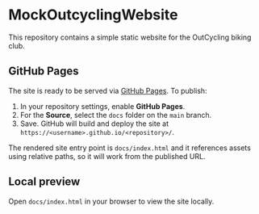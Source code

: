 # MockOutcyclingWebsite

This repository contains a simple static website for the OutCycling biking club.

## GitHub Pages
The site is ready to be served via [GitHub Pages](https://pages.github.com/). To publish:
1. In your repository settings, enable **GitHub Pages**.
2. For the **Source**, select the `docs` folder on the `main` branch.
3. Save. GitHub will build and deploy the site at `https://<username>.github.io/<repository>/`.

The rendered site entry point is `docs/index.html` and it references assets using relative paths, so it will work from the published URL.

## Local preview
Open `docs/index.html` in your browser to view the site locally.
